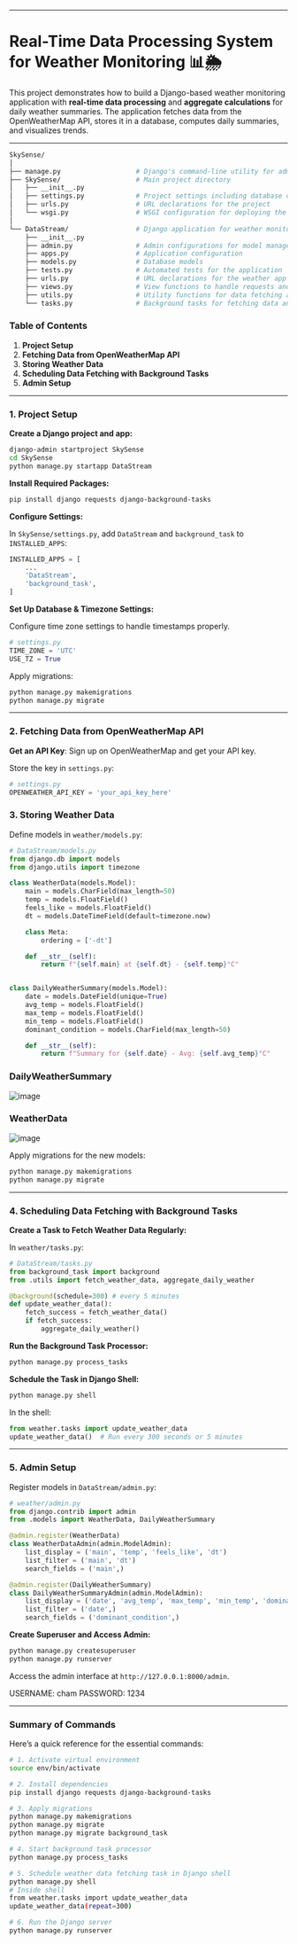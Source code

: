 
---

# Real-Time Data Processing System for Weather Monitoring 📊🌦️

This project demonstrates how to build a Django-based weather monitoring application with **real-time data processing** and **aggregate calculations** for daily weather summaries. The application fetches data from the OpenWeatherMap API, stores it in a database, computes daily summaries, and visualizes trends.

---
```bash
SkySense/
│
├── manage.py                   # Django's command-line utility for administrative tasks
├── SkySense/                   # Main project directory
│   ├── __init__.py
│   ├── settings.py             # Project settings including database configuration
│   ├── urls.py                 # URL declarations for the project
│   └── wsgi.py                 # WSGI configuration for deploying the application
│
└── DataStream/                 # Django application for weather monitoring
    ├── __init__.py
    ├── admin.py                # Admin configurations for model management
    ├── apps.py                 # Application configuration
    ├── models.py               # Database models
    ├── tests.py                # Automated tests for the application
    ├── urls.py                 # URL declarations for the weather app
    ├── views.py                # View functions to handle requests and responses
    ├── utils.py                # Utility functions for data fetching and aggregation
    └── tasks.py                # Background tasks for fetching data and aggregating
```
### Table of Contents

1. **Project Setup**
2. **Fetching Data from OpenWeatherMap API**
3. **Storing Weather Data**
4. **Scheduling Data Fetching with Background Tasks**
5. **Admin Setup**
---

### 1. Project Setup

**Create a Django project and app:**

```bash
django-admin startproject SkySense
cd SkySense
python manage.py startapp DataStream
```

**Install Required Packages:**

```bash
pip install django requests django-background-tasks
```

**Configure Settings:**

In `SkySense/settings.py`, add `DataStream` and `background_task` to `INSTALLED_APPS`:

```python
INSTALLED_APPS = [
    ...
    'DataStream',
    'background_task',
]
```

**Set Up Database & Timezone Settings:**

Configure time zone settings to handle timestamps properly.

```python
# settings.py
TIME_ZONE = 'UTC'
USE_TZ = True
```

Apply migrations:

```bash
python manage.py makemigrations
python manage.py migrate
```

---

### 2. Fetching Data from OpenWeatherMap API

**Get an API Key**: Sign up on OpenWeatherMap and get your API key.

Store the key in `settings.py`:

```python
# settings.py
OPENWEATHER_API_KEY = 'your_api_key_here'
```



### 3. Storing Weather Data

Define models in `weather/models.py`:

```python
# DataStream/models.py
from django.db import models
from django.utils import timezone

class WeatherData(models.Model):
    main = models.CharField(max_length=50)
    temp = models.FloatField()
    feels_like = models.FloatField()
    dt = models.DateTimeField(default=timezone.now)

    class Meta:
        ordering = ['-dt']

    def __str__(self):
        return f"{self.main} at {self.dt} - {self.temp}°C"


class DailyWeatherSummary(models.Model):
    date = models.DateField(unique=True)
    avg_temp = models.FloatField()
    max_temp = models.FloatField()
    min_temp = models.FloatField()
    dominant_condition = models.CharField(max_length=50)

    def __str__(self):
        return f"Summary for {self.date} - Avg: {self.avg_temp}°C"
```
### DailyWeatherSummary
![image](https://github.com/user-attachments/assets/ffe527ad-e885-4897-ae8b-044c9a4a0876)
### WeatherData
![image](https://github.com/user-attachments/assets/78a9a39d-fa2e-4948-a19a-bace4df00b3f)

Apply migrations for the new models:

```bash
python manage.py makemigrations
python manage.py migrate
```

---





### 4. Scheduling Data Fetching with Background Tasks

**Create a Task to Fetch Weather Data Regularly:**

In `weather/tasks.py`:

```python
# DataStream/tasks.py
from background_task import background
from .utils import fetch_weather_data, aggregate_daily_weather

@background(schedule=300) # every 5 minutes
def update_weather_data():
    fetch_success = fetch_weather_data()
    if fetch_success:
        aggregate_daily_weather()
```

**Run the Background Task Processor:**

```bash
python manage.py process_tasks
```

**Schedule the Task in Django Shell:**

```bash
python manage.py shell
```

In the shell:

```python
from weather.tasks import update_weather_data
update_weather_data()  # Run every 300 seconds or 5 minutes
```

---

### 5. Admin Setup

Register models in `DataStream/admin.py`:

```python
# weather/admin.py
from django.contrib import admin
from .models import WeatherData, DailyWeatherSummary

@admin.register(WeatherData)
class WeatherDataAdmin(admin.ModelAdmin):
    list_display = ('main', 'temp', 'feels_like', 'dt')
    list_filter = ('main', 'dt')
    search_fields = ('main',)

@admin.register(DailyWeatherSummary)
class DailyWeatherSummaryAdmin(admin.ModelAdmin):
    list_display = ('date', 'avg_temp', 'max_temp', 'min_temp', 'dominant_condition')
    list_filter = ('date',)
    search_fields = ('dominant_condition',)
```

**Create Superuser and Access Admin:**

```bash
python manage.py createsuperuser
python manage.py runserver
```

Access the admin interface at `http://127.0.0.1:8000/admin`.

USERNAME: cham
PASSWORD: 1234



---

### Summary of Commands

Here’s a quick reference for the essential commands:

```bash
# 1. Activate virtual environment
source env/bin/activate

# 2. Install dependencies
pip install django requests django-background-tasks

# 3. Apply migrations
python manage.py makemigrations
python manage.py migrate
python manage.py migrate background_task

# 4. Start background task processor
python manage.py process_tasks

# 5. Schedule weather data fetching task in Django shell
python manage.py shell
# Inside shell
from weather.tasks import update_weather_data
update_weather_data(repeat=300)

# 6. Run the Django server
python manage.py runserver
```


